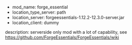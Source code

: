 - mod_name: forge_essential
- location_type_server: path
- location_server: forgeessentials-1.12.2-12.3.0-server.jar
- location_client: dummy

description: 
serverside only mod with a lot of capability, see
https://github.com/ForgeEssentials/ForgeEssentials/wiki
